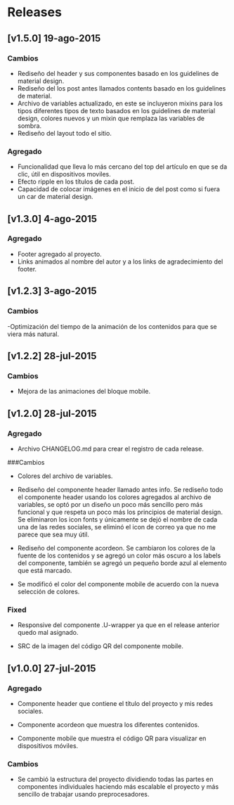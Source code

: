 # Releases

## [v1.5.0] 19-ago-2015
### Cambios
- Rediseño del header y sus componentes basado en los guidelines de material design.
- Rediseño del los post antes llamados contents basado en los guidelines de material.
- Archivo de variables actualizado, en este se incluyeron mixins para los tipos diferentes tipos de texto basados en los guidelines de material design, colores nuevos y un mixin que remplaza las variables de sombra.
- Rediseño del layout todo el sitio.

### Agregado
- Funcionalidad que lleva lo más cercano del top del artículo en que se da clic, útil en dispositivos moviles.
- Efecto ripple en los títulos de cada post.
- Capacidad de colocar imágenes en el inicio de del post como si fuera un car de material design.

## [v1.3.0] 4-ago-2015
### Agregado
- Footer agregado al proyecto.
- Links animados al nombre del autor y a los links de agradecimiento del footer.

## [v1.2.3] 3-ago-2015
### Cambios
-Optimización del tiempo de la animación de los contenidos para que se viera más natural.

## [v1.2.2] 28-jul-2015
### Cambios
- Mejora de las animaciones del bloque mobile.

## [v1.2.0] 28-jul-2015
### Agregado
- Archivo CHANGELOG.md para crear el registro de cada release.

###Cambios
- Colores del archivo de variables.

- Rediseño del componente header llamado antes info. Se rediseño todo el componente header usando los colores agregados al archivo de variables, se optó por un diseño un poco más sencillo pero más funcional y que respeta un poco más los principios de material design.
Se eliminaron los icon fonts y únicamente se dejó el nombre de cada una de las redes sociales, se eliminó el icon de correo ya que no me parece que sea muy útil.

- Rediseño del componente acordeon. Se cambiaron los colores de la fuente de los contenidos y se agregó un color más oscuro a los labels del componente, también se agregó un pequeño borde azul al elemento que está marcado.

- Se modificó el color del componente mobile de acuerdo con la nueva selección de colores.

### Fixed
- Responsive del componente .U-wrapper ya que en el release anterior quedo mal asignado.

- SRC de la imagen del código QR del componente mobile.

## [v1.0.0] 27-jul-2015
### Agregado
- Componente header que contiene el título del proyecto y mis redes sociales.

- Componente acordeon que muestra los diferentes contenidos.

- Componente mobile que muestra el código QR para visualizar en dispositivos móviles.

### Cambios
- Se cambió la estructura del proyecto dividiendo todas las partes en componentes individuales haciendo más escalable el proyecto y más sencillo de trabajar usando preprocesadores.
